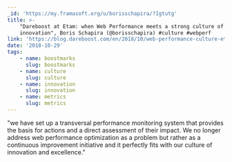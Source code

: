 ```yaml
---
_id: 'https://my.framasoft.org/u/borisschapira/?Igtutg'
title: >-
    "Dareboost at Etam: when Web Performance meets a strong culture of
    innovation", Boris Schapira (@borisschapira) #culture #webperf
link: 'https://blog.dareboost.com/en/2018/10/web-performance-culture-etam/'
date: '2018-10-29'
tags:
    - name: boostmarks
      slug: boostmarks
    - name: culture
      slug: culture
    - name: innovation
      slug: innovation
    - name: metrics
      slug: metrics
---
```


<div class="markdown"><p>&quot;we have set up a transversal performance monitoring system that provides the basis for actions and a direct assessment of their impact. We no longer address web performance optimization as a problem but rather as a continuous improvement initiative and it perfectly fits with our culture of innovation and excellence.&quot;
</p></div>
